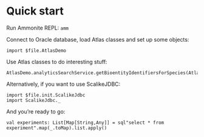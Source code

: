 # Quick start

Run Ammonite REPL:
`amm`

Connect to Oracle database, load Atlas classes and set up some objects:
```
import $file.AtlasDemo
```

Use Atlas classes to do interesting stuff:
```
AtlasDemo.analyticsSearchService.getBioentityIdentifiersForSpecies(AtlasDemo.human)

```

Alternatively, if you want to use ScalikeJDBC:
```
import $file.init.ScalikeJdbc
import ScalikeJdbc._
```

And you’re ready to go:
```
val experiments: List[Map[String,Any]] = sql"select * from experiment".map(_.toMap).list.apply() 
```

